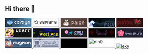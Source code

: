 ## Hi there 👋

<head>
	<link rel="stylesheet" href"88x31/buttons.css">
</head>
<div class="container88x31">
<a href="https://caitlyn.moe/">
			<img
				src="88x31/buttons/caitlyn88x31.png"
				alt="my site"
				width="88"
				height="31"
				title="my site"
			/>
		</a>
	<a href="https://khcrysalis.dev/">
			<img
				src="88x31/buttons/samara88x31.png"
				alt="sammy"
				width="88"
				height="31"
				title="sammy"
			/>
		</a>
		<a href="https://codeberg.org/paige">
			<img
				src="88x31/buttons/paige88x31.gif"
				alt="paige"
				width="88"
				height="31"
				title="paige"
			/>
		</a>
	<a href="https://acpi.at/">
			<img
				src="88x31/buttons/livia88x31.gif"
				alt="livia"
				width="88"
				height="31"
				title="livia"
			/>
		</a>
		<a href="https://github.com/puhboo">
			<img
				src="88x31/buttons/puhbu88x31.gif"
				alt="puhbu"
				width="88"
				height="31"
				title="puhbu"
			/>
		</a>
	<a href="https://wearr.dev/">
			<img
				src="88x31/buttons/wear88x31.gif"
				alt="wearr"
				width="88"
				height="31"
				title="wearr"
			/>
		</a>
		<a href="https://worf.win/">
			<img
				src="88x31/buttons/worf88x31.gif"
				alt="worf"
				width="88"
				height="31"
				title="worf"
			/>
		</a>
		<a href="https://amy.rip/">
			<img
				src="88x31/buttons/amy88x31.png"
				alt="amy"
				width="88"
				height="31"
				title="amy"
			/>
		</a>
		<a href="https://lumina0machina.github.io/">
			<img
				src="88x31/buttons/lumina88x31.png"
				alt="lumina"
				width="88"
				height="31"
				title="lumina"
			/>	
		</a>
		<a href="https://lewisakura.moe/">
			<img
				src="88x31/buttons/lewisakura88x31.png"
				alt="lewi"
				width="88"
				height="31"
				title="lewi"
			/>	
		</a>
	<a href="https://mugman.tech/">
			<img
				src="88x31/buttons/mugman88x31.gif"
				alt="mugman"
				width="88"
				height="31"
				title="mugman"
			/>
		</a>
	<a href="https://panbread.codeberg.page/">
			<img
				src="88x31/buttons/panbread88x31.png"
				alt="panbread"
				width="88"
				height="31"
				title="panbread"
			/>
		</a>
<iframe width="88" height="31" style="border:none" sandbox="allow-scripts allow-popups"
srcdoc="<!doctype html><body onload=&#34;d=d.style,d.position=`absolute`,x=0,y=Math.random()*66|0,u=v=1,c=3
setInterval`x+=u${166}y+=v,z=x<=0||x>=20,w=y<=0||y>=67
z&&w?c=(c+3)%6-1:0,u^=-z-z,v^=-w-w
d.background='hwb('+60*c+' 0 0)'
d.top=x+'px',d.left=y+'px'`&#34;bgcolor=#000><a href=https://github.com/rniii target=_blank><img id=d src=data:image/gif;base64,R0lGODdhFQALAHcAACH5BAkKAAAALAAAAAAVAAsAgAAAAAAAAAInDI4Xa6m8EkNQPQtivnvuH3mc1pSlU3EUxJrtC8eig851Q2daTjMFADs>"></iframe>
	<a href="https://nin0.dev" rel="nofollow">
			<img
				src="https://files.nin0.dev/88x31.png"
				width="88"
				height="31"
				title="nin0"
			/>
		</a>
		<a href="https://uncutified.moe" rel="nofollow">
			<img
				src="https://uncutified.moe/88x31.gif"
				width="88"
				height="31"
				title="lexy"
				alt="lexy"
			/>
		</a>
</div>
